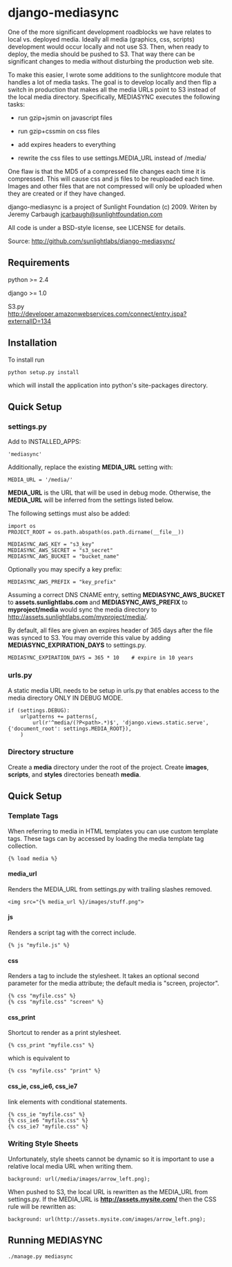 # django-mediasync

One of the more significant development roadblocks we have relates to local vs. deployed media. Ideally all media (graphics, css, scripts) development would occur locally and not use S3. Then, when ready to deploy, the media should be pushed to S3. That way there can be significant changes to media without disturbing the production web site.

To make this easier, I wrote some additions to the sunlightcore module that handles a lot of media tasks. The goal is to develop locally and then flip a switch in production that makes all the media URLs point to S3 instead of the local media directory. Specifically, MEDIASYNC executes the following tasks:

- run gzip+jsmin on javascript files

- run gzip+cssmin on css files

- add expires headers to everything

- rewrite the css files to use settings.MEDIA_URL instead of /media/

One flaw is that the MD5 of a compressed file changes each time it is compressed. This will cause css and js files to be reuploaded each time. Images and other files that are not compressed will only be uploaded when they are created or if they have changed. 

django-mediasync is a project of Sunlight Foundation (c) 2009.
Writen by Jeremy Carbaugh <jcarbaugh@sunlightfoundation.com>

All code is under a BSD-style license, see LICENSE for details.

Source: http://github.com/sunlightlabs/django-mediasync/


## Requirements

python >= 2.4

django >= 1.0

S3.py  
http://developer.amazonwebservices.com/connect/entry.jspa?externalID=134

## Installation

To install run

    python setup.py install

which will install the application into python's site-packages directory.


## Quick Setup


### settings.py

Add to INSTALLED_APPS:

	'mediasync'

Additionally, replace the existing __MEDIA_URL__ setting with:

	MEDIA_URL = '/media/'
	
__MEDIA_URL__ is the URL that will be used in debug mode. Otherwise, the __MEDIA_URL__ will be inferred from the settings listed below.

The following settings must also be added:

	import os  
	PROJECT_ROOT = os.path.abspath(os.path.dirname(__file__))  
   
	MEDIASYNC_AWS_KEY = "s3_key"  
	MEDIASYNC_AWS_SECRET = "s3_secret"  
	MEDIASYNC_AWS_BUCKET = "bucket_name"  
	
Optionally you may specify a key prefix:

	MEDIASYNC_AWS_PREFIX = "key_prefix"  

Assuming a correct DNS CNAME entry, setting __MEDIASYNC_AWS_BUCKET__ to __assets.sunlightlabs.com__ and __MEDIASYNC_AWS_PREFIX__ to __myproject/media__ would sync the media directory to http://assets.sunlightlabs.com/myproject/media/.

By default, all files are given an expires header of 365 days after the file was synced to S3. You may override this value by adding __MEDIASYNC_EXPIRATION_DAYS__ to settings.py.

    MEDIASYNC_EXPIRATION_DAYS = 365 * 10    # expire in 10 years


### urls.py

A static media URL needs to be setup in urls.py that enables access to the media directory ONLY IN DEBUG MODE.

	if (settings.DEBUG):  
		urlpatterns += patterns(,  
			url(r'^media/(?P<path>.*)$', 'django.views.static.serve', {'document_root': settings.MEDIA_ROOT}),  
		)  


### Directory structure

Create a __media__ directory under the root of the project. Create __images__, __scripts__, and __styles__ directories beneath __media__.


## Quick Setup


### Template Tags

When referring to media in HTML templates you can use custom template tags. These tags can by accessed by loading the media template tag collection.

	{% load media %}


#### media_url

Renders the MEDIA_URL from settings.py with trailing slashes removed.

	<img src="{% media_url %}/images/stuff.png">


#### js

Renders a script tag with the correct include.

	{% js "myfile.js" %}


#### css

Renders a <link> tag to include the stylesheet. It takes an optional second parameter for the media attribute; the default media is "screen, projector".

	{% css "myfile.css" %}  
	{% css "myfile.css" "screen" %}  


#### css_print

Shortcut to render as a print stylesheet.

	{% css_print "myfile.css" %}

which is equivalent to

	{% css "myfile.css" "print" %}


#### css_ie, css_ie6, css_ie7

link elements with conditional statements.

	{% css_ie "myfile.css" %}  
	{% css_ie6 "myfile.css" %}  
	{% css_ie7 "myfile.css" %}  


### Writing Style Sheets

Unfortunately, style sheets cannot be dynamic so it is important to use a relative local media URL when writing them.

	background: url(/media/images/arrow_left.png);

When pushed to S3, the local URL is rewritten as the MEDIA_URL from settings.py. If the MEDIA_URL is __http://assets.mysite.com/__ then the CSS rule will be rewritten as:

	background: url(http://assets.mysite.com/images/arrow_left.png);


## Running MEDIASYNC


	./manage.py mediasync